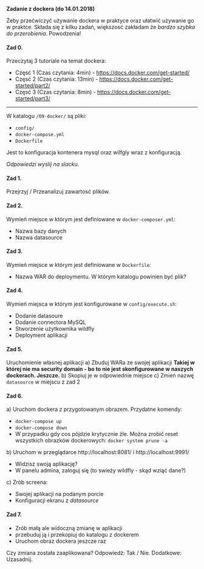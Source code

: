 **Zadanie z dockera (do 14.01.2018)**

Żeby przećwiczyć używanie dockera w praktyce oraz ułatwić używanie go w praktce.
Składa się z kilku zadań, większosć zakładam że *bardzo szybka do przerobienia*. Powodzenia!

#### Zad 0. 
Przeczytaj 3 tutoriale na temat dockera:
- Częsć 1 (Czas czytania: 4min) - https://docs.docker.com/get-started/
- Częsć 2 (Czas czytania: 13min) - https://docs.docker.com/get-started/part2/ 
- Częsć 3 (Czas czytania: 8min) - https://docs.docker.com/get-started/part3/

-----

W katalogu `/09-docker/` są pliki:
- `config/`
- `docker-compose.yml`
- `Dockerfile`

Jest to konfiguracja kontenera mysql oraz wilfgly wraz z konfiguracją.

*Odpowiedzi wyslij na slacku.*

#### Zad 1. 
Przejrzyj / Przeanalizuj zawartosć plików.

#### Zad 2. 
Wymień miejsce w którym jest definiowane w `docker-composer.yml`:
- Nazwa bazy danych
- Nazwa datasource

#### Zad 3. 
Wymień miejsce w którym jest definiowane w `Dockerfile`:
- Nazwa WAR do deploymentu. W którym katalogu powinien być plik?

#### Zad 4. 
Wymień miejsca w którym jest konfigurowane w `config/execute.sh`:
- Dodanie datasoure
- Dodanie connectora MySQL
- Stworzenie użytkownika wildfly
- Deployment aplikacji

#### Zad 5. 
Uruchomienie własnej aplikacji
a) Zbuduj WARa ze swojej aplikacji
    **Takiej w której nie ma security domain - bo to nie jest skonfigurowane w naszych dockerach. Jeszcze.**
b) Skopiuj je w odpowiednie miejsce
c) Zmień nazwę `datasource` w miejscu z zad 2

#### Zad 6.
a) Uruchom dockera z przygotowanym obrazem. Przydatne komendy:
- `docker-compose up`
- `docker-compose down`
- W przypadku gdy cos pójdzie krytycznie źle. Można zrobić reset wszystkich obrazków dockerowych: `docker system prune -a` 

b) Uruchom w przeglądarce http://localhost:8081/ i http://localhost:9991/
- Widzisz swoją aplikację?
- W panelu admina, zaloguj się (to swieży wildfly - skąd wziąć dane?)

c) Zrób screena:
- Swojej aplikacji na podanym porcie
- Konfiguracji ekranu z *datasource*

#### Zad 7. 
- Zrób małą ale widoczną zmianę w aplikacji
- przebuduj ją i przekopiuj do katalogu z dockerem
- Uruchom obraz dockera jeszcze raz

Czy zmiana została zaaplikowana? 
Odpowiedź: Tak / Nie.
Dodatkowe: Uzasadnij.